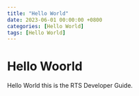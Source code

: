 ```yaml
---
title: "Hello World"
date: 2023-06-01 00:00:00 +0800
categories: [Hello World]
tags: [Hello World]
---
```


# Hello Woorld

Hello World this is the RTS Developer Guide.